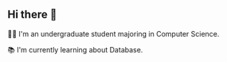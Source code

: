 ## Hi there 👋

🧑‍🎓 I'm an undergraduate student majoring in Computer Science. 

📚 I'm currently learning about Database.

<!--[![GitHub stats](https://github-readme-stats.vercel.app/api?username=Kev1n8&show_icons=true&theme=tokyonight)](https://github.com/Kev1n8)
<!-- [![Top Langs](https://github-readme-stats.vercel.app/api/top-langs/?username=Kev1n8&layout=compact&show_icons=true&count_private=true&theme=tokyonight&langs_count=6)](https://github.com/Kev1n8)
<!--
**Kev1n8/Kev1n8** is a ✨ _special_ ✨ repository because its `README.md` (this file) appears on your GitHub profile.

Here are some ideas to get you started:

- 🔭 I’m currently working on ...
- 🌱 I’m currently learning ...
- 👯 I’m looking to collaborate on ...
- 🤔 I’m looking for help with ...
- 💬 Ask me about ...
- 📫 How to reach me: ...
- 😄 Pronouns: ...
- ⚡ Fun fact: ...
-->
